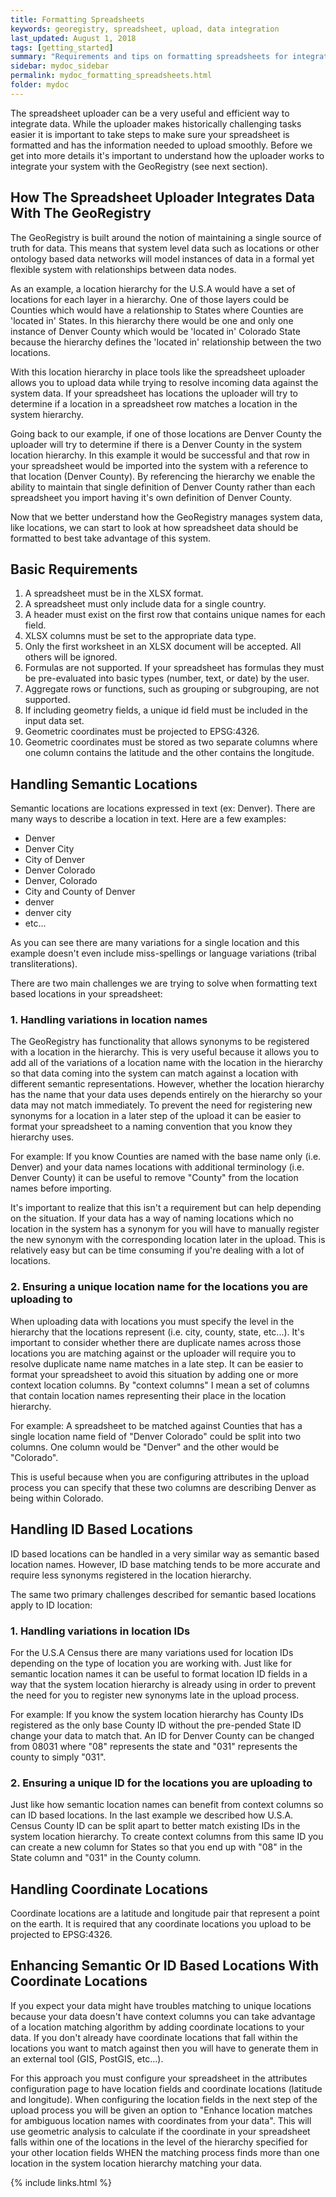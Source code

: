 ```yaml
---
title: Formatting Spreadsheets
keywords: georegistry, spreadsheet, upload, data integration
last_updated: August 1, 2018
tags: [getting_started]
summary: "Requirements and tips on formatting spreadsheets for integration with the GeoRegistry."
sidebar: mydoc_sidebar
permalink: mydoc_formatting_spreadsheets.html
folder: mydoc
---
```


The spreadsheet uploader can be a very useful and efficient way to integrate data. While the uploader makes historically challenging tasks easier it is important to take steps to make sure your spreadsheet is formatted and has the information needed to upload smoothly. Before we get into more details it's important to understand how the uploader works to integrate your system with the GeoRegistry (see next section).

## How The Spreadsheet Uploader Integrates Data With The GeoRegistry
The GeoRegistry is built around the notion of maintaining a single source of truth for data. This means that system level data such as locations or other ontology based data networks will model instances of data in a formal yet flexible system with relationships between data nodes.

As an example, a location hierarchy for the U.S.A would have a set of locations for each layer in a hierarchy. One of those layers could be Counties which would have a relationship to States where Counties are 'located in' States. In this hierarchy there would be one and only one instance of Denver County which would be 'located in' Colorado State because the hierarchy defines the 'located in' relationship between the two locations.

With this location hierarchy in place tools like the spreadsheet uploader allows you to upload data while trying to resolve incoming data against the system data. If your spreadsheet has locations the uploader will try to determine if a location in a spreadsheet row matches a location in the system hierarchy.

Going back to our example, if one of those locations are Denver County the uploader will try to determine if there is a Denver County in the system location hierarchy. In this example it would be successful and that row in your spreadsheet would be imported into the system with a reference to that location (Denver County). By referencing the hierarchy we enable the ability to maintain that single definition of Denver County rather than each spreadsheet you import having it's own definition of Denver County.

Now that we better understand how the GeoRegistry manages system data, like locations, we can start to look at how spreadsheet data should be formatted to best take advantage of this system.

## Basic Requirements

1.  A spreadsheet must be in the XLSX format.
2.  A spreadsheet must only include data for a single country.
3.  A header must exist on the first row that contains unique names for each field.
4.  XLSX columns must be set to the appropriate data type.
5.  Only the first worksheet in an XLSX document will be accepted. All others will be ignored.
6.  Formulas are not supported. If your spreadsheet has formulas they must be pre-evaluated into basic types (number, text, or date) by the user.
7.  Aggregate rows or functions, such as grouping or subgrouping, are not supported.
8.  If including geometry fields, a unique id field must be included in the input data set.
9.  Geometric coordinates must be projected to EPSG:4326.
10. Geometric coordinates must be stored as two separate columns where one column contains the latitude and the other contains the longitude.


## Handling Semantic Locations
Semantic locations are locations expressed in text (ex: Denver). There are many ways to describe a location in text. Here are a few examples:

* Denver
* Denver City
* City of Denver
* Denver Colorado
* Denver, Colorado
* City and County of Denver
* denver
* denver city
* etc...

As you can see there are many variations for a single location and this example doesn't even include miss-spellings or language variations (tribal transliterations).

There are two main challenges we are trying to solve when formatting text based locations in your spreadsheet:

### 1. Handling variations in location names
The GeoRegistry has functionality that allows synonyms to be registered with a location in the hierarchy. This is very useful because it allows you to add all of the variations of a location name with the location in the hierarchy so that data coming into the system can match against a location with different semantic representations. However, whether the location hierarchy has the name that your data uses depends entirely on the hierarchy so your data may not match immediately. To prevent the need for registering new synonyms for a location in a later step of the upload it can be easier to format your spreadsheet to a naming convention that you know they hierarchy uses.

For example: If you know Counties are named with the base name only (i.e. Denver) and your data names locations with additional terminology (i.e. Denver County) it can be useful to remove "County" from the location names before importing.

It's important to realize that this isn't a requirement but can help depending on the situation. If your data has a way of naming locations which no location in the system has a synonym for you will have to manually register the new synonym with the corresponding location later in the upload. This is relatively easy but can be time consuming if you're dealing with a lot of locations.

### 2. Ensuring a unique location name for the locations you are uploading to
When uploading data with locations you must specify the level in the hierarchy that the locations represent (i.e. city, county, state, etc...). It's important to consider whether there are duplicate names across those locations you are matching against or the uploader will require you to resolve duplicate name name matches in a late step. It can be easier to format your spreadsheet to avoid this situation by adding one or more context location columns. By "context columns" I mean a set of columns that contain location names representing their place in the location hierarchy.

For example: A spreadsheet to be matched against Counties that has a single location name field of "Denver Colorado" could be split into two columns. One column would be "Denver" and the other would be "Colorado".

This is useful because when you are configuring attributes in the upload process you can specify that these two columns are describing Denver as being within Colorado.


## Handling ID Based Locations
ID based locations can be handled in a very similar way as semantic based location names. However, ID base matching tends to be more accurate and require less synonyms registered in the location hierarchy.

The same two primary challenges described for semantic based locations apply to ID location:

### 1. Handling variations in location IDs
For the U.S.A Census there are many variations used for location IDs depending on the type of location you are working with. Just like for semantic location names it can be useful to format location ID fields in a way that the system location hierarchy is already using in order to prevent the need for you to register new synonyms late in the upload process.

For example: If you know the system location hierarchy has County IDs registered as the only base County ID without the pre-pended State ID change your data to match that. An ID for Denver County can be changed from 08031 where "08" represents the state and "031" represents the county to simply "031".

### 2. Ensuring a unique ID for the locations you are uploading to
Just like how semantic location names can benefit from context columns so can ID based locations. In the last example we described how U.S.A. Census County ID can be split apart to better match existing IDs in the system location hierarchy. To create context columns from this same ID you can create a new column for States so that you end up with "08" in the State column and "031" in the County column.


## Handling Coordinate Locations
Coordinate locations are a latitude and longitude pair that represent a point on the earth. It is required that any coordinate locations you upload to be projected to EPSG:4326.

## Enhancing Semantic Or ID Based Locations With Coordinate Locations
If you expect your data might have troubles matching to unique locations because your data doesn't have context columns you can take advantage of a location matching algorithm by adding coordinate locations to your data. If you don't already have coordinate locations that fall within the locations you want to match against then you will have to generate them in an external tool (GIS, PostGIS, etc...).

For this approach you must configure your spreadsheet in the attributes configuration page to have location fields and coordinate locations (latitude and longitude). When configuring the location fields in the next step of the upload process you will be given an option to "Enhance location matches for ambiguous location names with coordinates from your data". This will use geometric analysis to calculate if the coordinate in your spreadsheet falls within one of the locations in the level of the hierarchy specified for your other location fields WHEN the matching process finds more than one location in the system location hierarchy matching your data.


{% include links.html %}
